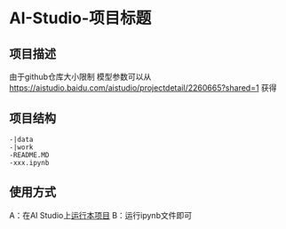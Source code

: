 # AI-Studio-项目标题

## 项目描述
由于github仓库大小限制 模型参数可以从 https://aistudio.baidu.com/aistudio/projectdetail/2260665?shared=1 获得

## 项目结构
```
-|data
-|work
-README.MD
-xxx.ipynb
```
## 使用方式
A：在AI Studio上[运行本项目](https://aistudio.baidu.com/aistudio/projectdetail/2260665?shared=1)
B：运行ipynb文件即可
